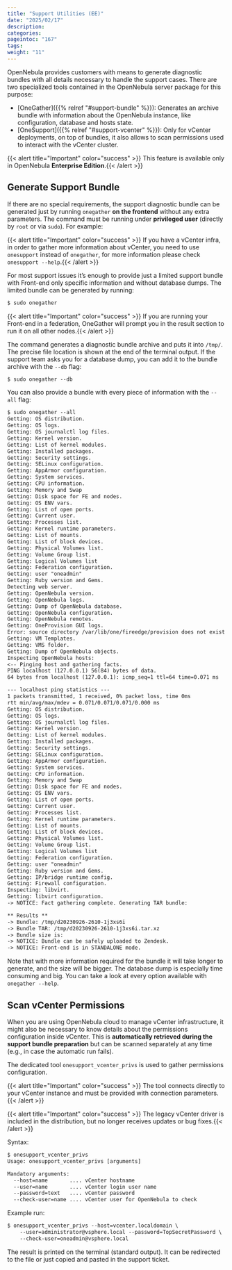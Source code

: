 ```yaml
---
title: "Support Utilities (EE)"
date: "2025/02/17"
description:
categories:
pageintoc: "167"
tags:
weight: "11"
---
```


<a id="support"></a>

<!--# Support Utilities (EE) -->

OpenNebula provides customers with means to generate diagnostic bundles with all details necessary to handle the support cases. There are two specialized tools contained in the OpenNebula server package for this purpose:

- [OneGather]({{% relref "#support-bundle" %}}): Generates an archive bundle with information about the OpenNebula instance, like configuration, database and hosts state.
- [OneSupport]({{% relref "#support-vcenter" %}}): Only for vCenter deployments, on top of bundles, it also allows to scan permissions used to interact with the vCenter cluster.

{{< alert title="Important" color="success" >}}
This feature is available only in OpenNebula **Enterprise Edition**.{{< /alert >}} 

<a id="support-bundle"></a>

## Generate Support Bundle

If there are no special requirements, the support diagnostic bundle can be generated just by running `onegather` **on the frontend** without any extra parameters. The command must be running under **privileged user** (directly by `root` or via `sudo`). For example:

{{< alert title="Important" color="success" >}}
If you have a vCenter infra, in order to gather more information about vCenter, you need to use `onesupport` instead of `onegather`, for more information please check `onesupport --help`.{{< /alert >}} 

For most support issues it’s enough to provide just a limited support bundle with Front-end only specific information and without database dumps. The limited bundle can be generated by running:

```default
$ sudo onegather
```

{{< alert title="Important" color="success" >}}
If you are running your Front-end in a federation, OneGather will prompt you in the result section to run it on all other nodes.{{< /alert >}} 

The command generates a diagnostic bundle archive and puts it into `/tmp/`. The precise file location is shown at the end of the terminal output. If the support team asks you for a database dump, you can add it to the bundle archive with the `--db` flag:

```default
$ sudo onegather --db
```

You can also provide a bundle with every piece of information with the `--all` flag:

```default
$ sudo onegather --all
Getting: OS distribution.
Getting: OS logs.
Getting: OS journalctl log files.
Getting: Kernel version.
Getting: List of kernel modules.
Getting: Installed packages.
Getting: Security settings.
Getting: SELinux configuration.
Getting: AppArmor configuration.
Getting: System services.
Getting: CPU information.
Getting: Memory and Swap
Getting: Disk space for FE and nodes.
Getting: OS ENV vars.
Getting: List of open ports.
Getting: Current user.
Getting: Processes list.
Getting: Kernel runtime parameters.
Getting: List of mounts.
Getting: List of block devices.
Getting: Physical Volumes list.
Getting: Volume Group list.
Getting: Logical Volumes list
Getting: Federation configuration.
Getting: user "oneadmin"
Getting: Ruby version and Gems.
Detecting web server.
Getting: OpenNebula version.
Getting: OpenNebula logs.
Getting: Dump of OpenNebula database.
Getting: OpenNebula configuration.
Getting: OpenNebula remotes.
Getting: OneProvision GUI logs.
Error: source directory /var/lib/one/fireedge/provision does not exist
Getting: VM Templates.
Getting: VMS folder.
Getting: Dump of OpenNebula objects.
Inspecting OpenNebula hosts:
<-- Pinging host and gathering facts.
PING localhost (127.0.0.1) 56(84) bytes of data.
64 bytes from localhost (127.0.0.1): icmp_seq=1 ttl=64 time=0.071 ms

--- localhost ping statistics ---
1 packets transmitted, 1 received, 0% packet loss, time 0ms
rtt min/avg/max/mdev = 0.071/0.071/0.071/0.000 ms
Getting: OS distribution.
Getting: OS logs.
Getting: OS journalctl log files.
Getting: Kernel version.
Getting: List of kernel modules.
Getting: Installed packages.
Getting: Security settings.
Getting: SELinux configuration.
Getting: AppArmor configuration.
Getting: System services.
Getting: CPU information.
Getting: Memory and Swap
Getting: Disk space for FE and nodes.
Getting: OS ENV vars.
Getting: List of open ports.
Getting: Current user.
Getting: Processes list.
Getting: Kernel runtime parameters.
Getting: List of mounts.
Getting: List of block devices.
Getting: Physical Volumes list.
Getting: Volume Group list.
Getting: Logical Volumes list
Getting: Federation configuration.
Getting: user "oneadmin"
Getting: Ruby version and Gems.
Getting: IP/bridge runtime config.
Getting: Firewall configuration.
Inspecting: libvirt.
Getting: libvirt configuration.
-> NOTICE: Fact gathering complete. Generating TAR bundle:

** Results **
-> Bundle: /tmp/d20230926-2610-1j3xs6i
-> Bundle TAR: /tmp/d20230926-2610-1j3xs6i.tar.xz
-> Bundle size is:
-> NOTICE: Bundle can be safely uploaded to Zendesk.
-> NOTICE: Front-end is in STANDALONE mode.
```

Note that with more information required for the bundle it will take longer to generate, and the size will be bigger. The database dump is especially time consuming and big. You can take a look at every option available with `onegather --help`.

<a id="support-vcenter"></a>

## Scan vCenter Permissions

When you are using OpenNebula cloud to manage vCenter infrastructure, it might also be necessary to know details about the permissions configuration inside vCenter. This is **automatically retrieved during the support bundle preparation** but can be scanned separately at any time (e.g., in case the automatic run fails).

The dedicated tool `onesupport_vcenter_privs` is used to gather permissions configuration.

{{< alert title="Important" color="success" >}}
The tool connects directly to your vCenter instance and must be provided with connection parameters.{{< /alert >}} 

{{< alert title="Important" color="success" >}}
The legacy vCenter driver is included in the distribution, but no longer receives updates or bug fixes.{{< /alert >}} 

Syntax:

```default
$ onesupport_vcenter_privs
Usage: onesupport_vcenter_privs [arguments]

Mandatory arguments:
  --host=name       .... vCenter hostname
  --user=name       .... vCenter login user name
  --password=text   .... vCenter password
  --check-user=name .... vCenter user for OpenNebula to check
```

Example run:

```default
$ onesupport_vcenter_privs --host=vcenter.localdomain \
    --user=administrator@vsphere.local --password=TopSecretPassword \
    --check-user=oneadmin@vsphere.local
```

The result is printed on the terminal (standard output). It can be redirected to the file or just copied and pasted in the support ticket.
